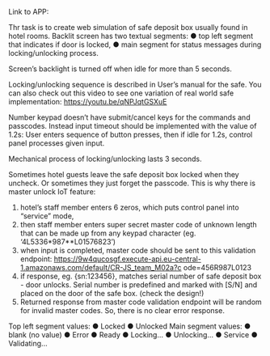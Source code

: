Link to APP:

Thr task is to create web simulation of safe deposit box usually found in hotel rooms.
Backlit screen has two textual segments:
● top left segment that indicates if door is locked,
● main segment for status messages during locking/unlocking process.

Screen’s backlight is turned off when idle for more than 5 seconds.

Locking/unlocking sequence is described in User’s manual for the safe. You can also check out
this video to see one variation of real world safe implementation: https://youtu.be/qNPJqtGSXuE

Number keypad doesn’t have submit/cancel keys for the commands and passcodes. Instead
input timeout should be implemented with the value of 1.2s: User enters sequence of button
presses, then if idle for 1.2s, control panel processes given input.

Mechanical process of locking/unlocking lasts 3 seconds.

Sometimes hotel guests leave the safe deposit box locked when they uncheck. Or sometimes
they just forget the passcode. This is why there is master unlock IoT feature:

1. hotel’s staff member enters 6 zeros, which puts control panel into “service” mode,
2. then staff member enters super secret master code of unknown length that can be made
   up from any keypad character (eg. ‘4L5336\*987\*\*L01576823’)
3. when input is completed, master code should be sent to this validation endpoint:
   https://9w4qucosgf.execute-api.eu-central-1.amazonaws.com/default/CR-JS_team_M02a?c
   ode=456R987L0123
4. if response, eg. {sn:123456}, matches serial number of safe deposit box - door unlocks.
   Serial number is predefined and marked with [S/N] and placed on the door of the safe
   box. (check the design!)
5. Returned response from master code validation endpoint will be random for invalid
   master codes. So, there is no clear error response.

Top left segment values:
● Locked
● Unlocked
Main segment values:
● blank (no value)
● Error
● Ready
● Locking...
● Unlocking...
● Service
● Validating...
